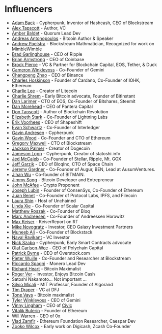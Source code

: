 # Influencers
* [Adam Back](https://twitter.com/adam3us) - Cypherpunk, Inventor of Hashcash, CEO of Blockstream
* [Alex Tapscott](https://twitter.com/alextapscott?ref_src=twsrc%5Egoogle%7Ctwcamp%5Eserp%7Ctwgr%5Eauthor) - Author, VC
* [Amber Baldet](https://twitter.com/AmberBaldet?ref_src=twsrc%5Egoogle%7Ctwcamp%5Eserp%7Ctwgr%5Eauthor) - Quorum Lead Dev
* [Andreas Antonopoulos](https://twitter.com/aantonop?ref_src=twsrc%5Egoogle%7Ctwcamp%5Eserp%7Ctwgr%5Eauthor) - Bitcoin Author & Speaker 
* [Andrew Poelstra](https://www.weusecoins.com/andrew-poelstra/) - Blockstream Mathmatician, Recognized for work on MimbleWimble
* [Brad Garlinghouse](https://twitter.com/bgarlinghouse) - CEO of Ripple
* [Brian Armstrong](https://twitter.com/brian_armstrong?ref_src=twsrc%5Egoogle%7Ctwcamp%5Eserp%7Ctwgr%5Eauthor) - CEO of Coinbase
* [Brock Pierce](https://twitter.com/brockpierce) - VC & Partner for Blockchain Capital, EOS, Tether, & Duck
* [Cameron Winklevoss](https://twitter.com/winklevoss?lang=en) - Co-Founder of Gemini
* [Changpeng Zhao](https://twitter.com/cz_binance?lang=en) - CEO of Binance
* [Charles Hoskinson](https://twitter.com/IOHK_Charles?lang=en) - Founder of Cardano, Co-Founder of IOHK, Ethereum
* [Charlie Lee](https://twitter.com/SatoshiLite) - Creator of Litecoin
* [Charlie Shrem](https://twitter.com/CharlieShrem) - Early Bitcoin advocate, Founder of BitInstant
* [Dan Larimer](https://twitter.com/DanLarimer) - CTO of EOS, Co-Founder of Bitshares, Steemit
* [Dan Morehead](https://twitter.com/dan_pantera) - CEO of Pantera Capital
* [Don Tapscott](https://twitter.com/dtapscott) - Author of Blockchain Revolution
* [Elizabeth Stark](https://twitter.com/starkness) - Co-Founder of Lightning Labs
* [Erik Voorhees](https://twitter.com/erik_vorhees) - CEO of Shapeshift
* [Evan Schwartz](https://twitter.com/_emschwartz?lang=en) - Co-Founder of Interledger
* [Gavin Andresen](https://twitter.com/gavinandresen?lang=en) - Cypherpunk
* [Gavin Wood](https://twitter.com/gavofyork?lang=en) - Co-Founder and CTO of Ethereum
* [Gregory Maxwell](https://www.weusecoins.com/gregory-maxwell-bitcoin-expert/) - CTO of Blockstream 
* [Jackson Palmer](https://twitter.com/ummjackson) - Creator of Dogecoin
* [Jameson Lopp](https://twitter.com/lopp?ref_src=twsrc%5Egoogle%7Ctwcamp%5Eserp%7Ctwgr%5Eauthor) - Cypherpunk, Creator of statoshi.info 
* [Jed McCaleb](https://twitter.com/JedMcCaleb) - Co-Founder of Stellar, Ripple, Mt. GOX 
* [Jeff Garzik](https://twitter.com/jgarzik?lang=en) - CEO of BloqInc, CTO of Space Chain
* [Jeremy Gardner](https://twitter.com/Disruptepreneur) - Co-Founder of Augur, BEN, Lead at AusumVentures.
* [Jihan Wu](https://twitter.com/JihanWu?ref_src=twsrc%5Egoogle%7Ctwcamp%5Eserp%7Ctwgr%5Eauthor) - Co-founder of BITMAIN.
* [Jimmy Song](https://twitter.com/jimmysong) - Bitcoin Developer and Entrepreneur
* [John McAfee](https://twitter.com/officialmcafee) - Crypto Proponent
* [Joseph Lubin](https://twitter.com/ethereumJoseph) - Founder of ConsenSys, Co-Founder of Ethereum
* [Juan Benet](https://twitter.com/juanbenet) - Co-Founder of Protocol Labs, IPFS, and Filecoin
* [Laura Shin](https://twitter.com/laurashin?lang=en) - Host of Unchained
* [Linda Xie](https://twitter.com/ljxie?lang=en) - Co-Founder of Scalar Capital
* [Matthew Roszak](https://twitter.com/MatthewRoszak?lang=en) - Co-Founder of Bloq
* [Marc Andreesen](https://twitter.com/pmarca?lang=en) - Co-Founder of Andreessen Horowitz
* [Max Keiser](https://twitter.com/maxkeiser?lang=en) - KeiserReport on RT
* [Mike Novogratz](https://twitter.com/novogratz?lang=en) - Investor, CEO Galaxy Investment Partners
* [Muneeb Ali](https://twitter.com/muneeb?lang=en)  - Co-Founder of Blockstack
* [Naval Ravikant](https://twitter.com/naval?lang=en) - VC Investor
* [Nick Szabo](https://twitter.com/NickSzabo4?lang=en) - Cypherpunk, Early Smart Contracts advocate
* [Olaf Carlson-Wee](https://twitter.com/polychaincap?lang=en) - CEO of Polychain Capital
* [Patrick Byrne](https://twitter.com/OverstockCEO?lang=en) - CEO of Overstock.com
* [Pieter Wuille](https://twitter.com/pwuille?lang=en) - Co-Founder and Researcher at Blockstream
* [Riccardo Spagni](https://twitter.com/fluffypony?lang=en) - Monero Lead Dev
* [Richard Heart](https://twitter.com/RichardHeartWin?lang=en) - Bitcoin Maximalist
* [Roger Ver](https://twitter.com/rogerkver?lang=en) - Investor, Enjoys Bitcoin Cash
* Satoshi Nakamoto... Not important ... 
* [Silvio Micali](https://people.csail.mit.edu/silvio/) - MIT Professor, Founder of Algorand
* [Tim Draper](https://twitter.com/TimDraper) - VC at DFJ
* [Tone Vays](https://twitter.com/ToneVays?lang=en) - Bitcoin maximalist
* [Tyler Winklevoss](https://twitter.com/tylerwinklevoss?lang=en) - CEO of Gemini
* [Vinny Lingham](https://twitter.com/VinnyLingham?lang=en) - CEO of [Civic](https://www.civic.com/)
* [Vitalik Buterin](https://twitter.com/VitalikButerin?lang=en) - Founder of Ethereum
* [Will Warren](https://twitter.com/willwarren89?lang=en) - CEO of 0x
* [Vlad Zamfir](https://twitter.com/VladZamfir?ref_src=twsrc%5Egoogle%7Ctwcamp%5Eserp%7Ctwgr%5Eauthor) - Ethereum Foundation Researcher, Caespar Dev
* [Zooko Wilcox](https://twitter.com/zooko?ref_src=twsrc%5Egoogle%7Ctwcamp%5Eserp%7Ctwgr%5Eauthor) - Early work on Digicash, Zcash Co-Founder
